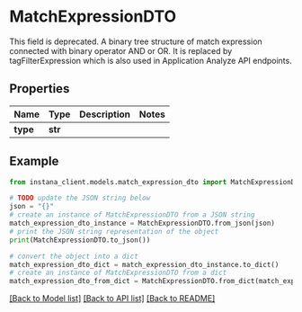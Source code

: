 # MatchExpressionDTO

This field is deprecated. A binary tree structure of match expression connected with binary operator AND or OR. It is replaced by tagFilterExpression which is also used in Application Analyze API endpoints. 

## Properties

Name | Type | Description | Notes
------------ | ------------- | ------------- | -------------
**type** | **str** |  | 

## Example

```python
from instana_client.models.match_expression_dto import MatchExpressionDTO

# TODO update the JSON string below
json = "{}"
# create an instance of MatchExpressionDTO from a JSON string
match_expression_dto_instance = MatchExpressionDTO.from_json(json)
# print the JSON string representation of the object
print(MatchExpressionDTO.to_json())

# convert the object into a dict
match_expression_dto_dict = match_expression_dto_instance.to_dict()
# create an instance of MatchExpressionDTO from a dict
match_expression_dto_from_dict = MatchExpressionDTO.from_dict(match_expression_dto_dict)
```
[[Back to Model list]](../README.md#documentation-for-models) [[Back to API list]](../README.md#documentation-for-api-endpoints) [[Back to README]](../README.md)



